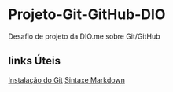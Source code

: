 # Projeto-Git-GitHub-DIO
Desafio de projeto da DIO.me sobre Git/GitHub

## links Úteis
[Instalação do Git](https://git-scm.com/downloads)
[Sintaxe Markdown](https://www.markdownguide.org/basic-syntax/)

